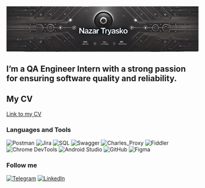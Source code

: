 ![Header](https://github.com/NazarT17/nazarT17/blob/main/assets/image.png)

## I’m a QA Engineer Intern with a strong passion for ensuring software quality and reliability.
## My CV
[Link to my CV](https://drive.google.com/file/d/1p5xt5Ktj3FZ4s8ZBMpn-GToVPfHt0E33/view?usp=sharing)

### Languages and Tools
![Postman](https://img.shields.io/badge/Postman-000000?style=for-the-badge&logo=Postman )
![Jira](https://img.shields.io/badge/Jira-000000?style=for-the-badge&logo=Jira )
![SQL](https://img.shields.io/badge/SQL-000000?style=for-the-badge&logo=MYSQl )
![Swagger](https://img.shields.io/badge/Swagger-000000?style=for-the-badge&logo=Swagger )
![Charles_Proxy](https://img.shields.io/badge/Charles_Proxy-000000?style=for-the-badge&logo=Charles_Proxy )
![Fiddler](https://img.shields.io/badge/Fiddler-000000?style=for-the-badge&logo=Fiddler )
![Chrome DevTools](https://img.shields.io/badge/Chrome%20DevTools-000000?style=for-the-badge&logo=google-chrome&logoColor=white)
![Android Studio](https://img.shields.io/badge/Android%20Studio-000000?style=for-the-badge&logo=android-studio&logoColor=3DDC84)
![GitHub](https://img.shields.io/badge/GitHub-000000?style=for-the-badge&logo=github&logoColor=white)
![Figma](https://img.shields.io/badge/Figma-000000?style=for-the-badge&logo=figma&logoColor=white)

### Follow me
[![Telegram](https://img.shields.io/badge/Telegram-2CA5E0?style=for-the-badge&logo=telegram&logoColor=white)](https://t.me/nazor321)
[![LinkedIn](https://img.shields.io/badge/LinkedIn-0A66C2?style=for-the-badge&logo=linkedin&logoColor=white)](https://www.linkedin.com/in/nazar-tryasko)
